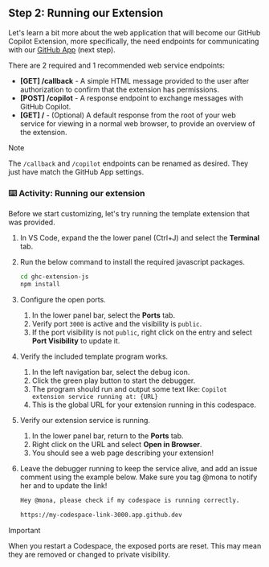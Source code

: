 ## Step 2: Running our Extension

Let's learn a bit more about the web application that will become our GitHub Copilot Extension, more specifically, the need endpoints for communicating with our [GitHub App](https://docs.github.com/en/apps/creating-github-apps/about-creating-github-apps/about-creating-github-apps) (next step).

There are 2 required and 1 recommended web service endpoints:

- **[GET] /callback** - A simple HTML message provided to the user after authorization to confirm that the extension has permissions.
- **[POST] /copilot** - A response endpoint to exchange messages with GitHub Copilot.
- **[GET] /** - (Optional) A default response from the root of your web service for viewing in a normal web browser, to provide an overview of the extension.

> [!NOTE]
> The `/callback` and `/copilot` endpoints can be renamed as desired. They just have match the GitHub App settings.

### :keyboard: Activity: Running our extension

Before we start customizing, let's try running the template extension that was provided.

1. In VS Code, expand the the lower panel (Ctrl+J) and select the **Terminal** tab.

1. Run the below command to install the required javascript packages.

   ```bash
   cd ghc-extension-js
   npm install
   ```

1. Configure the open ports.

   1. In the lower panel bar, select the **Ports** tab.
   1. Verify port `3000` is active and the visibility is `public`.
   1. If the port visibility is not `public`, right click on the entry and select **Port Visibility** to update it.

1. Verify the included template program works.

   1. In the left navigation bar, select the debug icon.
   1. Click the green play button to start the debugger.
   1. The program should run and output some text like: `Copilot extension service running at: {URL}`
   1. This is the global URL for your extension running in this codespace.

1. Verify our extension service is running.

   1. In the lower panel bar, return to the **Ports** tab.
   1. Right click on the URL and select **Open in Browser**.
   1. You should see a web page describing your extension!

1. Leave the debugger running to keep the service alive, and add an issue comment using the example below. Make sure you tag @mona to notify her and to update the link!

   ```markdown
   Hey @mona, please check if my codespace is running correctly.

   https://my-codespace-link-3000.app.github.dev
   ```

> [!IMPORTANT]
> When you restart a Codespace, the exposed ports are reset.
> This may mean they are removed or changed to private visibility.
